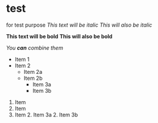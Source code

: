 # test
for test purpose
*This text will be italic*
_This will also be italic_

**This text will be bold**
__This will also be bold__

_You **can** combine them_

* Item 1
* Item 2
  * Item 2a
  * Item 2b
    * Item 3a
    * Item 3b

1. Item 
1. Item 
1. Item 
   2. Item 3a
   2. Item 3b
